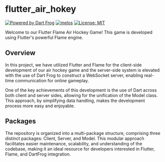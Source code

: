 # flutter_air_hokey

[![Powered by Dart Frog](https://img.shields.io/endpoint?url=https://tinyurl.com/dartfrog-badge)](https://dartfrog.vgv.dev)
[![melos](https://img.shields.io/badge/maintained%20with-melos-f700ff.svg?style=flat-square)](https://github.com/invertase/melos)
[![License: MIT][license_badge]][license_link]

Welcome to our Flutter Flame Air Hockey Game! This game is developed using Flutter's powerful Flame engine.

## Overview
In this project, we have utilized Flutter and Flame for the client-side development of our air hockey game and the server-side system is elevated with the use of Dart Frog to construct a WebSocket server, enabling real-time communication for online gameplay.

One of the key achievements of this development is the use of Dart across both client and server sides, allowing for the unification of the Model class. This approach, by simplifying data handling, makes the development process more easy and enjoyable.


## Packages
The repository is organized into a multi-package structure, comprising three distinct packages: Client, Server, and Model. This modular approach facilitates easier maintenance, scalability, and understanding of the codebase, making it an ideal resource for developers interested in Flutter, Flame, and DartFrog integration.



[license_badge]: https://img.shields.io/badge/license-MIT-blue.svg
[license_link]: https://opensource.org/licenses/MIT
